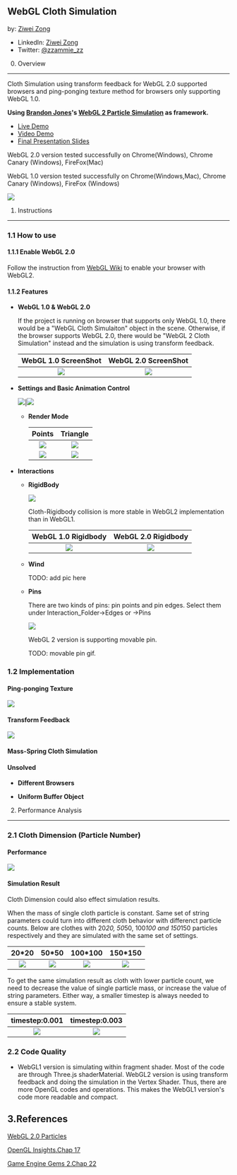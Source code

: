 WebGL Cloth Simulation
--------------------------------------------

by: [Ziwei Zong](https://www.ziweizong.com)

* LinkedIn: [Ziwei Zong](https://www.linkedin.com/in/ziweizong)
* Twitter:  [@zzammie_zz](https://twitter.com/zammie_zz)

0. Overview
--------------------------------------------

Cloth Simulation using transform feedback for WebGL 2.0 supported browsers and ping-ponging texture method for browsers only supporting WebGL 1.0.

**Using [Brandon Jones](https://github.com/toji)'s [WebGL 2 Particle Simulation](https://github.com/toji/webgl2-particles) as framework.**

* [Live Demo](http://zammiez.github.io/CIS565-Final-WebGL-Cloth-Simulation/)
* [Video Demo](https://www.youtube.com/watch?v=4LcZuiO5xKU&feature=youtu.be)
* [Final Presentation Slides](https://docs.google.com/a/seas.upenn.edu/presentation/d/1azaTshN9id6mygkEYDAcntXlHf8WixpvsSFgzbcu8_0/edit?usp=sharing)

WebGL 2.0 version tested successfully on Chrome(Windows), Chrome Canary (Windows), FireFox(Mac)

WebGL 1.0 version tested successfully on Chrome(Windows,Mac), Chrome Canary (Windows), FireFox (Windows)

![](Image/Overview.PNG)	

1. Instructions
--------------------------------------------

### 1.1 How to use

#### 1.1.1 Enable WebGL 2.0

Follow the instruction from [WebGL Wiki](https://www.khronos.org/webgl/wiki/Getting_a_WebGL_Implementation) to enable your browser with WebGL2.

#### 1.1.2 Features

* **WebGL 1.0 & WebGL 2.0**

	If the project is running on browser that supports only WebGL 1.0, there would be a "WebGL Cloth Simulaiton" object in the scene.
Otherwise, if the browser supports WebGL 2.0, there would be "WebGL 2 Cloth Simulation" instead and the simulation is using transform feedback.

	|WebGL 1.0 ScreenShot		|WebGL 2.0 ScreenShot
	|:-------------------------:|:-------------------:
	|![](Image/WebGL1.PNG)		|![](Image/WebGL2.PNG)

* **Settings and Basic Animation Control**

	![](Image/Settings.PNG)|![](Image/AnimationControl.PNG)

	* **Render Mode**

		|Points						|Triangle
		|:-------------------------:|:-------------------:
		|![](Image/SettingPoint.PNG)|![](Image/SettingTri.PNG)
		|![](Image/Points.PNG)		|![](Image/Triangles.PNG)

* **Interactions**

	* **RigidBody**

	  ![](Image/RigidControl.PNG)

	  Cloth-Rigidbody collision is more stable in WebGL2 implementation than in WebGL1.

	  |WebGL 1.0 Rigidbody		|WebGL 2.0 Rigidbody 
	  |:-------------------------:|:-------------------:
	  |![](Image/Rigid1.PNG)		|![](Image/Rigid2.PNG)

	* **Wind**

	  TODO: add pic here

	* **Pins**

	  There are two kinds of pins: pin points and pin edges. Select them under Interaction_Folder->Edges or ->Pins
	  
	  ![](Image/pinEdge.PNG)

	  WebGL 2 version is supporting movable pin.

	  TODO: movable pin gif.

### 1.2 Implementation

#### Ping-ponging Texture

![](Image/PinPong.jpg)

#### Transform Feedback

![](Image/Transf.jpg)

#### Mass-Spring Cloth Simulation

#### Unsolved

* **Different Browsers**

* **Uniform Buffer Object**

2. Performance Analysis
--------------------------------------------

### 2.1 Cloth Dimension (Particle Number)

#### Performance

![](Image/Perf_Can1.PNG)

#### Simulation Result

Cloth Dimension could also effect simulation results.

When the mass of single cloth particle is constant. Same set of string parameters could turn into different cloth behavior with differenct particle counts.
Below are clothes with 20*20, 50*50, 100*100 and 150*150 particles respectively and they are simulated with the same set of settings. 

|20*20				|50*50					|100*100				|150*150
|:-------------------:|:---------------------:|:---------------------:|:---------------------:
|![](Image/com20.PNG)	|![](Image/com50.PNG)	|![](Image/com100.PNG)	|![](Image/com150.PNG)

To get the same simulation result as cloth with lower particle count, we need to decrease the value of single particle mass, or increase the value of string parameters.
Either way, a smaller timestep is always needed to ensure a stable system.

|timestep:0.001				|timestep:0.003			
|:-------------------------:|:-------------------------:
|![](Image/100deltT001.PNG)	|![](Image/100deltT003.PNG)	

### 2.2 Code Quality

* WebGL1 version is simulating within fragment shader. Most of the code are through Three.js shaderMaterial. 
WebGL2 version is using transform feedback and doing the simulation in the Vertex Shader. Thus, there are more OpenGL codes and operations.
This makes the WebGL1 version's code more readable and compact.

3.References
--------------------------------------------

[WebGL 2.0 Particles](https://github.com/toji/webgl2-particles)

[OpenGL Insights.Chap 17](http://openglinsights.com/bendingthepipeline.html#RealTimePhysicallyBasedDeformationUsingTransformFeedback)

[Game Engine Gems 2.Chap 22](http://www.crcnetbase.com/doi/abs/10.1201/b11333-25)

